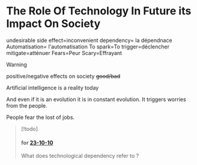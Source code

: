 # The Role Of Technology In Future its Impact On Society


undesirable side effect=inconvenient
dependency= la dépendnace
Automatisation= l'automatisation
To spark=To trigger=déclencher
mitigate=atténuer
Fears=Peur
Scary=Effrayant


>[!warning]
>positive/negative effects on society
>~~good/bad~~


Artificial intelligence is a reality today

And even if it is an evolution it is in constant evolution.
It triggers worries from the people.

People fear the lost of jobs.



>[!todo]
>#### for [23-10-10](23-10-10)
>What does technological dependency refer to ?
